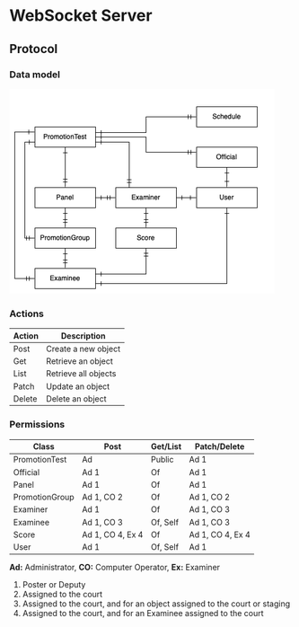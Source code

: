 # WebSocket Server

## Protocol

### Data model

![Data Model](data-model.png)

### Actions

| Action | Description          |
| ------ | -------------------- |
| Post   | Create a new object  |
| Get    | Retrieve an object   |
| List   | Retrieve all objects |
| Patch  | Update an object     |
| Delete | Delete an object     |

### Permissions

| Class          | Post             | Get/List | Patch/Delete     |
|----------------|------------------|----------|------------------|
| PromotionTest  | Ad               | Public   | Ad 1             |
| Official       | Ad 1             | Of       | Ad 1             |
| Panel          | Ad 1             | Of       | Ad 1             |
| PromotionGroup | Ad 1, CO 2       | Of       | Ad 1, CO 2       |
| Examiner       | Ad 1             | Of       | Ad 1, CO 3       |
| Examinee       | Ad 1, CO 3       | Of, Self | Ad 1, CO 3       |
| Score          | Ad 1, CO 4, Ex 4 | Of       | Ad 1, CO 4, Ex 4 |
| User           | Ad 1             | Of, Self | Ad 1             |

**Ad:** Administrator, **CO:** Computer Operator, **Ex:** Examiner

1. Poster or Deputy
2. Assigned to the court
3. Assigned to the court, and for an object assigned to the court or staging
4. Assigned to the court, and for an Examinee assigned to the court

